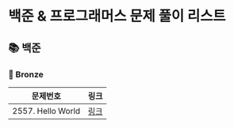 # 
# 백준 & 프로그래머스 문제 풀이 리스트


## 📚 백준
### 🚀 Bronze
| 문제번호 | 링크 |
| ----- | ----- |
|2557. Hello World|[링크](./%EB%B0%B1%EC%A4%80/Bronze/2557.%E2%80%85Hello%E2%80%85World/README.md)|

